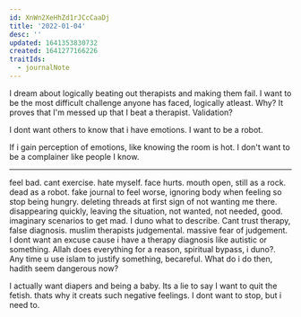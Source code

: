 ```yaml
---
id: XnWn2XeHhZd1rJCcCaaDj
title: '2022-01-04'
desc: ''
updated: 1641353830732
created: 1641277166226
traitIds:
  - journalNote
---
```


I dream about logically beating out therapists and making them fail. I want to be the most difficult challenge anyone has faced, logically atleast. Why? It proves that I'm messed up that I beat a therapist. Validation?

I dont want others to know that i have emotions. I want to be a robot.

If i gain perception of emotions, like knowing the room is hot. I don't want to be a complainer like people I know.

-----------------------------------------

feel bad. cant exercise. hate myself. face hurts. mouth open, still as a rock. dead as a robot. fake journal to feel worse, ignoring body when feeling so stop being hungry. deleting threads at first sign of not wanting me there. disappearing quickly, leaving the situation, not wanted, not needed, good. imaginary scenarios to get mad. I duno what to describe. Cant trust therapy, false diagnosis. muslim therapists judgemental. massive fear of judgement. I dont want an excuse cause i have a therapy diagnosis like autistic or something. Allah does everything for a reason, spiritual bypass, i duno?. Any time u use islam to justify something, becareful. What do i do then, hadith seem dangerous now?

I actually want diapers and being a baby. Its a lie to say I want to quit the fetish. thats why it creats such negative feelings. I dont want to stop, but i need to.